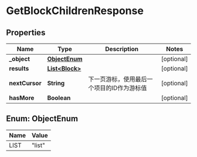 

# GetBlockChildrenResponse


## Properties

| Name | Type | Description | Notes |
|------------ | ------------- | ------------- | -------------|
|**_object** | [**ObjectEnum**](#ObjectEnum) |  |  [optional] |
|**results** | [**List&lt;Block&gt;**](Block.md) |  |  [optional] |
|**nextCursor** | **String** | 下一页游标，使用最后一个项目的ID作为游标值 |  [optional] |
|**hasMore** | **Boolean** |  |  [optional] |



## Enum: ObjectEnum

| Name | Value |
|---- | -----|
| LIST | &quot;list&quot; |



